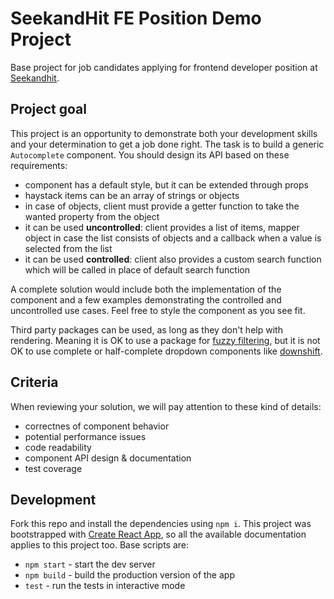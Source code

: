# SeekandHit FE Position Demo Project

Base project for job candidates applying for frontend developer position at [Seekandhit](https://seekandhit.com/).

## Project goal

This project is an opportunity to demonstrate both your development skills and your determination to get a job done right. The task is to build a generic `Autocomplete` component. You should design its API based on these requirements:

- component has a default style, but it can be extended through props
- haystack items can be an array of strings or objects
- in case of objects, client must provide a getter function to take the wanted property from the object
- it can be used **uncontrolled**: client provides a list of items, mapper object in case the list consists of objects and a callback when a value is selected from the list
- it can be used **controlled**: client also provides a custom search function which will be called in place of default search function

A complete solution would include both the implementation of the component and a few examples demonstrating the controlled and uncontrolled use cases. Feel free to style the component as you see fit.

Third party packages can be used, as long as they don't help with rendering. Meaning it is OK to use a package for [fuzzy filtering](https://www.npmjs.com/package/fuse.js), but it is not OK to use complete or half-complete dropdown components like [downshift](https://www.npmjs.com/package/downshift).

## Criteria

When reviewing your solution, we will pay attention to these kind of details:
- correctnes of component behavior
- potential performance issues
- code readability
- component API design & documentation
- test coverage

## Development

Fork this repo and install the dependencies using `npm i`. This project was bootstrapped with [Create React App](https://github.com/facebookincubator/create-react-app), so all the available documentation applies to this project too. Base scripts are:
- `npm start` - start the dev server
- `npm build` - build the production version of the app
- `test` - run the tests in interactive mode